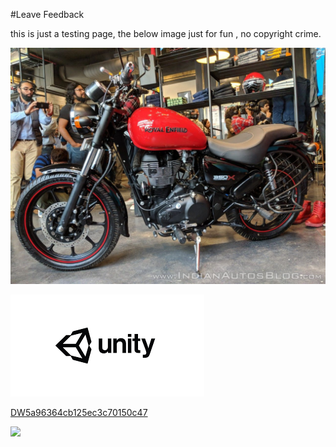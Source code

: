 #Leave Feedback

<div id="feedback-container"></div>
this is just a testing page,
the below image just for fun , no copyright crime.

![abc](Images/DW5af54111e294fa05e4a4e7cf.jpg)

![abc](Images/DW5a963922d2f2b83b4ce3e9c6.png)


[DW5a96364cb125ec3c70150c47](Examples/DW5a96364cb125ec3c70150c47.cs)

![](https://images.pexels.com/photos/67636/rose-blue-flower-rose-blooms-67636.jpeg)
